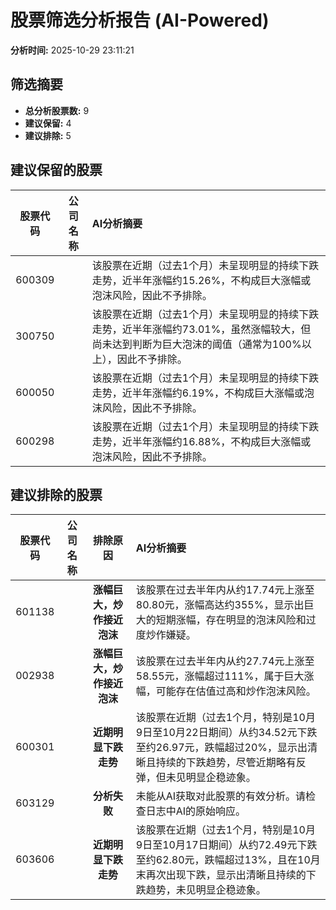 # 股票筛选分析报告 (AI-Powered)

**分析时间:** 2025-10-29 23:11:21

## 筛选摘要

- **总分析股票数:** 9
- **建议保留:** 4
- **建议排除:** 5

## 建议保留的股票

| 股票代码 | 公司名称 | AI分析摘要 |
|:---:|:---:|:---|
| 600309 |  | 该股票在近期（过去1个月）未呈现明显的持续下跌走势，近半年涨幅约15.26%，不构成巨大涨幅或泡沫风险，因此不予排除。 |
| 300750 |  | 该股票在近期（过去1个月）未呈现明显的持续下跌走势，近半年涨幅约73.01%，虽然涨幅较大，但尚未达到判断为巨大泡沫的阈值（通常为100%以上），因此不予排除。 |
| 600050 |  | 该股票在近期（过去1个月）未呈现明显的持续下跌走势，近半年涨幅约6.19%，不构成巨大涨幅或泡沫风险，因此不予排除。 |
| 600298 |  | 该股票在近期（过去1个月）未呈现明显的持续下跌走势，近半年涨幅约16.88%，不构成巨大涨幅或泡沫风险，因此不予排除。 |

## 建议排除的股票

| 股票代码 | 公司名称 | 排除原因 | AI分析摘要 |
|:---:|:---:|:---:|:---|
| 601138 |  | **涨幅巨大，炒作接近泡沫** | 该股票在过去半年内从约17.74元上涨至80.80元，涨幅高达约355%，显示出巨大的短期涨幅，存在明显的泡沫风险和过度炒作嫌疑。 |
| 002938 |  | **涨幅巨大，炒作接近泡沫** | 该股票在过去半年内从约27.74元上涨至58.55元，涨幅超过111%，属于巨大涨幅，可能存在估值过高和炒作泡沫风险。 |
| 600301 |  | **近期明显下跌走势** | 该股票在近期（过去1个月，特别是10月9日至10月22日期间）从约34.52元下跌至约26.97元，跌幅超过20%，显示出清晰且持续的下跌趋势，尽管近期略有反弹，但未见明显企稳迹象。 |
| 603129 |  | **分析失败** | 未能从AI获取对此股票的有效分析。请检查日志中AI的原始响应。 |
| 603606 |  | **近期明显下跌走势** | 该股票在近期（过去1个月，特别是10月9日至10月17日期间）从约72.49元下跌至约62.80元，跌幅超过13%，且在10月末再次出现下跌，显示出清晰且持续的下跌趋势，未见明显企稳迹象。 |
